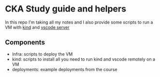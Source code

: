 # CKA Study guide and helpers

In this repo I'm taking all my notes and I also provide some scripts to run a VM with 
[kind](https://kind.sigs.k8s.io/) and [vscode server](https://code.visualstudio.com/docs/remote/vscode-server)

## Components

* Infra: scripts to deploy the VM
* kind: scripts to install all you need to run kind and vscode remotely on a VM
* deployments: example deployments from the course
